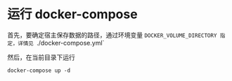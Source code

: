 # 运行 docker-compose

首先，要确定宿主保存数据的路径，通过环境变量 `DOCKER_VOLUME_DIRECTORY 指定，详情见 `./docker-compose.yml`

然后，在当前目录下运行

```
docker-compose up -d
```
